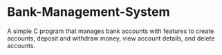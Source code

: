 # Bank-Management-System
A simple C program that manages bank accounts with features to create accounts, deposit and withdraw money, view account details, and delete accounts.
